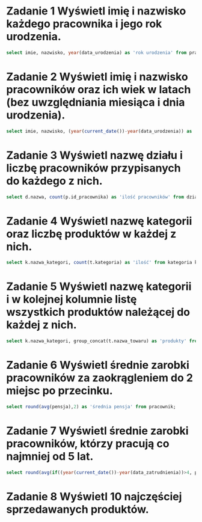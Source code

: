 # Zadanie 1 Wyświetl imię i nazwisko każdego pracownika i jego rok urodzenia.
```sql 
select imie, nazwisko, year(data_urodzenia) as 'rok urodzenia' from pracownik;
```
# Zadanie 2 Wyświetl imię i nazwisko pracowników oraz ich wiek w latach (bez uwzględniania miesiąca i dnia urodzenia).
```sql
select imie, nazwisko, (year(current_date())-year(data_urodzenia)) as 'wiek' from pracownik;
```
# Zadanie 3 Wyświetl nazwę działu i liczbę pracowników przypisanych do każdego z nich.
```sql
select d.nazwa, count(p.id_pracownika) as 'ilość pracowników' from dzial d inner join pracownik p on p.dzial=d.id_dzialu group by nazwa;
```
# Zadanie 4 Wyświetl nazwę kategorii oraz liczbę produktów w każdej z nich.
```sql
select k.nazwa_kategori, count(t.kategoria) as 'ilość' from kategoria k inner join towar t on k.id_kategori=t.kategoria group by k.nazwa_kategori;
```
# Zadanie 5 Wyświetl nazwę kategorii i w kolejnej kolumnie listę wszystkich produktów należącej do każdej z nich.
```sql
select k.nazwa_kategori, group_concat(t.nazwa_towaru) as 'produkty' from towar t inner join kategoria k on k.id_kategori=t.kategoria group by t.kategoria;
```
# Zadanie 6 Wyświetl średnie zarobki pracowników za zaokrągleniem do 2 miejsc po przecinku.
```sql
select round(avg(pensja),2) as 'średnia pensja' from pracownik;
```
# Zadanie 7 Wyświetl średnie zarobki pracowników, którzy pracują co najmniej od 5 lat.
```sql
select round(avg(if((year(current_date())-year(data_zatrudnienia))>4, pensja, 0)),2) as 'średnie zarobki pracowników, którzy pracują co najmniej 5 lat' from pracownik;
```
# Zadanie 8 Wyświetl 10 najczęściej sprzedawanych produktów.
```sql

```
